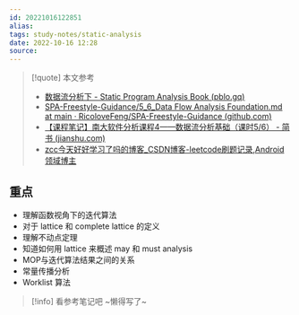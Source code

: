 ```yaml
---
id: 20221016122851
alias:
tags: study-notes/static-analysis
date: 2022-10-16 12:28
source: 
---
```


> [!quote] 本文参考
> - [数据流分析下 - Static Program Analysis Book (pblo.gq)](https://spa-book.pblo.gq/ch1/56dataflowanalysisfoundation)
> - [SPA-Freestyle-Guidance/5_6_Data Flow Analysis Foundation.md at main · RicoloveFeng/SPA-Freestyle-Guidance (github.com)](https://github.com/RicoloveFeng/SPA-Freestyle-Guidance/blob/main/notes/5_6_Data%20Flow%20Analysis%20Foundation.md)
> - [【课程笔记】南大软件分析课程4——数据流分析基础（课时5/6） - 简书 (jianshu.com)](https://www.jianshu.com/p/d314b316b332)
> - [zcc今天好好学习了吗的博客_CSDN博客-leetcode刷题记录,Android领域博主](https://blog.csdn.net/hahahaqwe123)

## 重点
- 理解函数视角下的迭代算法
- 对于 lattice 和 complete lattice 的定义
- 理解不动点定理
- 知道如何用 lattice 来概述 may 和 must analysis
- MOP与迭代算法结果之间的关系
- 常量传播分析
- Worklist 算法


> [!info] 
> 看参考笔记吧 ~懒得写了~

